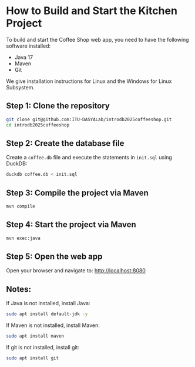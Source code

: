 # How to Build and Start the Kitchen Project

To build and start the Coffee Shop web app, you need to have the following software 
installed: 
- Java 17
- Maven
- Git

We give installation instructions for Linux and the Windows for Linux Subsystem. 

## Step 1: Clone the repository

```bash
git clone git@github.com:ITU-DASYALab/introdb2025coffeeshop.git
cd introdb2025coffeeshop
```

## Step 2: Create the database file

Create a `coffee.db` file and execute the statements in `init.sql` using DuckDB:

```bash
duckdb coffee.db < init.sql
```

## Step 3: Compile the project via Maven
```bash
mvn compile
```

## Step 4: Start the project via Maven
```bash
mvn exec:java
```

## Step 5: Open the web app
Open your browser and navigate to:
[http://localhost:8080](http://localhost:8080)

## Notes:
If Java is not installed, install Java:

```bash
sudo apt install default-jdk -y
```

If Maven is not installed, install Maven:
```bash
sudo apt install maven
```

If git is not installed, install git:
```bash
sudo apt install git
```
